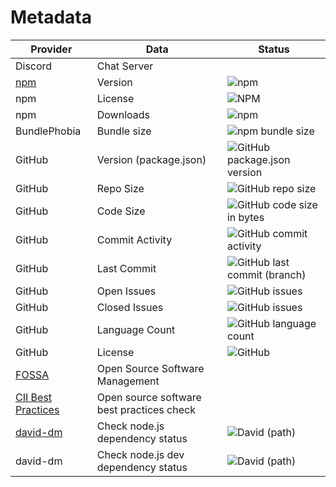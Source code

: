 # Metadata

| Provider                                                               | Data                                      | Status                                                                                                                 |
| ---------------------------------------------------------------------- | ----------------------------------------- | ---------------------------------------------------------------------------------------------------------------------- |
| Discord                                                                | Chat Server                               |                                                                                                                        |
| [npm](https://www.npmjs.com/package/markdown-it-textual-uml)           | Version                                   | ![npm](https://img.shields.io/npm/v/markdown-it-textual-uml)                                                           |
| npm                                                                    | License                                   | ![NPM](https://img.shields.io/npm/l/markdown-it-textual-uml)                                                           |
| npm                                                                    | Downloads                                 | ![npm](https://img.shields.io/npm/dw/markdown-it-textual-uml)                                                          |
| BundlePhobia                                                           | Bundle size                               | ![npm bundle size](https://img.shields.io/bundlephobia/min/markdown-it-textual-uml)                                    |
| GitHub                                                                 | Version (package.json)                    | ![GitHub package.json version](https://img.shields.io/github/package-json/v/manastalukdar/markdown-it-textual-uml)     |
| GitHub                                                                 | Repo Size                                 | ![GitHub repo size](https://img.shields.io/github/repo-size/manastalukdar/markdown-it-textual-uml)                     |
| GitHub                                                                 | Code Size                                 | ![GitHub code size in bytes](https://img.shields.io/github/languages/code-size/manastalukdar/markdown-it-textual-uml)  |
| GitHub                                                                 | Commit Activity                           | ![GitHub commit activity](https://img.shields.io/github/commit-activity/m/manastalukdar/markdown-it-textual-uml)       |
| GitHub                                                                 | Last Commit                               | ![GitHub last commit (branch)](https://img.shields.io/github/last-commit/manastalukdar/markdown-it-textual-uml/master) |
| GitHub                                                                 | Open Issues                               | ![GitHub issues](https://img.shields.io/github/issues-raw/manastalukdar/markdown-it-textual-uml)                       |
| GitHub                                                                 | Closed Issues                             | ![GitHub issues](https://img.shields.io/github/issues-closed/manastalukdar/markdown-it-textual-uml)                    |
| GitHub                                                                 | Language Count                            | ![GitHub language count](https://img.shields.io/github/languages/count/manastalukdar/markdown-it-textual-uml)          |
| GitHub                                                                 | License                                   | ![GitHub](https://img.shields.io/github/license/manastalukdar/markdown-it-textual-uml)                                 |
| [FOSSA](https://fossa.com/)                                            | Open Source Software Management           |                                                                                                                        |
| [CII Best Practices](https://bestpractices.coreinfrastructure.org/en)  | Open source software best practices check |                                                                                                                        |
| [david-dm](https://david-dm.org/manastalukdar/markdown-it-textual-uml) | Check node.js dependency status           | ![David (path)](https://img.shields.io/david/manastalukdar/markdown-it-textual-uml)                                    |
| david-dm                                                               | Check node.js dev dependency status       | ![David (path)](https://img.shields.io/david/manastalukdar/markdown-it-textual-uml?type=dev)                           |
